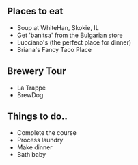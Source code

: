 ## Places to eat
 - Soup at WhiteHan, Skokie, IL
 - Get 'banitsa' from the Bulgarian store
 - Lucciano's (the perfect place for dinner)
 - Briana's Fancy Taco Place

 ## Brewery Tour
  - La Trappe
  - BrewDog

## Things to do..
 - Complete the course
 - Process laundry
 - Make dinner
 - Bath baby
